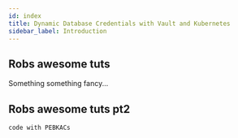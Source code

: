 ```yaml
---
id: index
title: Dynamic Database Credentials with Vault and Kubernetes
sidebar_label: Introduction
---
```

## Robs awesome tuts

Something something fancy...

<Terminal target="tools.container.shipyard.run" shell="/bin/bash" workdir="/" user="root" expanded />

## Robs awesome tuts pt2

```
code with PEBKACs
```